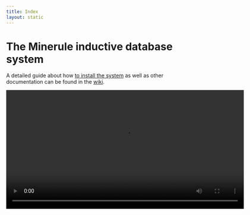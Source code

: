 ```yaml
---
title: Index
layout: static
---
```

# The Minerule inductive database system

A detailed guide about how [to install the system](https://github.com/boborbt/minerule/wiki/Installation") as well as other documentation  can be found in the [wiki]("https://github.com/boborbt/minerule/wiki").

<video width="640" controls autoplay loop>
    <source src="{{ site.url }}/videos/mr-demo.mp4">
    <source src="{{ site.url }}/videos/mr-demo.ogv">
    <source src="{{ site.url }}/videos/mr-demo.mov">
    <img alt="Minerule Demo" src="{{ site.url }}/images/mr-demo.gif">
</video>
